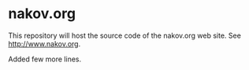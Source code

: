 nakov.org
=========

This repository will host the source code of the nakov.org web site. See http://www.nakov.org.

Added few more lines.